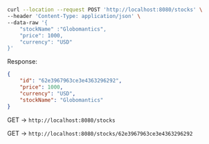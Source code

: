 #

```sh
curl --location --request POST 'http://localhost:8080/stocks' \
--header 'Content-Type: application/json' \
--data-raw '{
    "stockName" :"Globomantics",
    "price": 1000,
    "currency": "USD"
}'
```

Response:

```json
{
    "id": "62e3967963ce3e4363296292",
    "price": 1000,
    "currency": "USD",
    "stockName": "Globomantics"
}
```

GET -> `http://localhost:8080/stocks`

GET -> `http://localhost:8080/stocks/62e3967963ce3e4363296292`